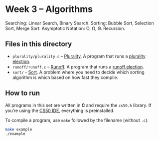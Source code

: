 # Week 3 – Algorithms

Searching: Linear Search, Binary Search. Sorting: Bubble Sort, Selection Sort, Merge Sort. Asymptotic Notation: O, Ω, Θ. Recursion.

## Files in this directory

- `plurality/plurality.c` – [Plurality](https://cs50.harvard.edu/x/psets/3/plurality/). A program that runs a [plurality election](https://en.wikipedia.org/wiki/Plurality_voting).
- `runoff/runoff.c` – [Runoff](https://cs50.harvard.edu/x/psets/3/runoff/). A program that runs a [runoff election](https://en.wikipedia.org/wiki/Instant-runoff_voting).
- `sort/` - [Sort](https://cs50.harvard.edu/x/psets/3/sort/). A problem where you need to decide which sorting algorithm is which based on how fast they compile.

## How to run

All programs in this set are written in **C** and require the `cs50.h` library. If you’re using the [CS50 IDE](https://cs50.dev/), everything is preinstalled.

To compile a program, use `make` followed by the filename (without `.c`). 

```bash
make example
./example

